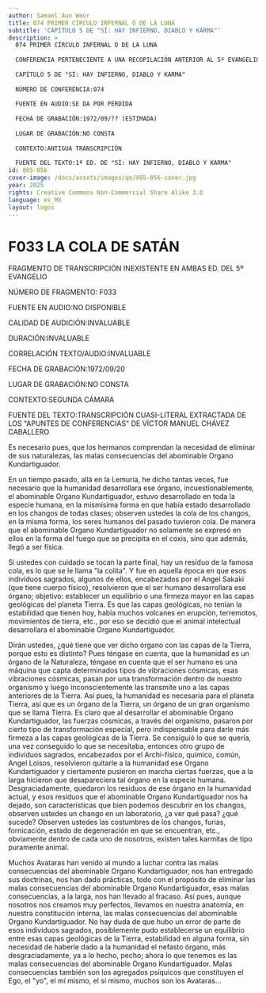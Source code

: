 ```yaml
---
author: Samael Aun Weor
title: 074 PRIMER CÍRCULO INFERNAL O DE LA LUNA
subtitle: 'CAPÍTULO 5 DE "SÍ: HAY INFIERNO, DIABLO Y KARMA"'
description: >
  074 PRIMER CÍRCULO INFERNAL O DE LA LUNA
  
  CONFERENCIA PERTENECIENTE A UNA RECOPILACIÓN ANTERIOR AL 5º EVANGELIO:
  
  CAPÍTULO 5 DE "SÍ: HAY INFIERNO, DIABLO Y KARMA"
  
  NÚMERO DE CONFERENCIA:074
  
  FUENTE EN AUDIO:SE DA POR PERDIDA
  
  FECHA DE GRABACIÓN:1972/09/?? (ESTIMADA)
  
  LUGAR DE GRABACIÓN:NO CONSTA
  
  CONTEXTO:ANTIGUA TRANSCRIPCIÓN
  
  FUENTE DEL TEXTO:1ª ED. DE "SÍ: HAY INFIERNO, DIABLO Y KARMA"
id: 005-056
cover-image: /docs/assets/images/qe/005-056-cover.jpg
year: 2025
rights: Creative Commons Non-Commercial Share Alike 3.0
language: es_MX
layout: logos
---
```

# F033 LA COLA DE SATÁN

FRAGMENTO DE TRANSCRIPCIÓN INEXISTENTE EN AMBAS ED. DEL 5º EVANGELIO

NÚMERO DE FRAGMENTO: F033

FUENTE EN AUDIO:NO DISPONIBLE

CALIDAD DE AUDICIÓN:INVALUABLE

DURACIÓN:INVALUABLE

CORRELACIÓN TEXTO/AUDIO:INVALUABLE

FECHA DE GRABACIÓN:1972/09/20

LUGAR DE GRABACIÓN:NO CONSTA

CONTEXTO:SEGUNDA CÁMARA

FUENTE DEL TEXTO:TRANSCRIPCIÓN CUASI-LITERAL EXTRACTADA DE LOS "APUNTES DE CONFERENCIAS" DE VÍCTOR MANUEL CHÁVEZ CABALLERO

Es necesario pues, que los hermanos comprendan la necesidad de eliminar de sus naturalezas, las malas consecuencias del abominable Organo Kundartiguador.

En un tiempo pasado, allá en la Lemuria, he dicho tantas veces, fue necesario que la humanidad desarrollara ese órgano, incuestionablemente, el abominable Organo Kundartiguador, estuvo desarrollado en toda la especie humana, en la mismísima forma en que había estado desarrollado en los changos de todas clases; observen ustedes la cola de los changos, en la misma forma, los seres humanos del pasado tuvieron cola. De manera que el abominable Organo Kundartiguador no solamente se expresó en ellos en la forma del fuego que se precipita en el coxis, sino que además, llegó a ser física.

Si ustedes con cuidado se tocan la parte final, hay un residuo de la famosa cola, es lo que se le llama "la colita". Y fue en aquella época en que esos individuos sagrados, algunos de ellos, encabezados por el Angel Sakaki (que tiene cuerpo físico), resolvieron que el ser humano desarrollara ese órgano; objetivo: establecer un equilibrio o una firmeza mayor en las capas geológicas del planeta Tierra. Es que las capas geológicas, no tenían la estabilidad que tienen hoy, había muchos volcanes en erupción, terremotos, movimientos de tierra, etc., por eso se decidió que el animal intelectual desarrollara el abominable Organo Kundartiguador.

Dirán ustedes, ¿qué tiene que ver dicho órgano con las capas de la Tierra, porque esto es distinto? Pues téngase en cuenta, que la humanidad es un órgano de la Naturaleza, téngase en cuenta que el ser humano es una máquina que capta determinados tipos de vibraciones cósmicas, esas vibraciones cósmicas, pasan por una transformación dentro de nuestro organismo y luego inconscientemente las transmite uno a las capas anteriores de la Tierra. Así pues, la humanidad es necesaria para el planeta Tierra, así que es un órgano de la Tierra, un órgano de un gran organismo que se llama Tierra. Es claro que al desarrollar el abominable Organo Kundartiguador, las fuerzas cósmicas, a través del organismo, pasaron por cierto tipo de transformación especial, pero indispensable para darle más firmeza a las capas geológicas de la Tierra. Se consiguió lo que se quería, una vez conseguido lo que se necesitaba, entonces otro grupo de individuos sagrados, encabezados por el Archi-físico, químico, común, Angel Loisos, resolvieron quitarle a la humanidad ese Organo Kundartiguador y ciertamente pusieron en marcha ciertas fuerzas, que a la larga hicieron que desapareciera tal órgano en la especie humana. Desgraciadamente, quedaron los residuos de ese órgano en la humanidad actual, y esos residuos que el abominable Organo Kundartiguador nos ha dejado, son características que bien podemos descubrir en los changos, observen ustedes un chango en un laboratorio, ¿a ver qué pasa? ¿qué sucede? Observen ustedes las costumbres de los changos, furias, fornicación, estado de degeneración en que se encuentran, etc., obviamente dentro de cada uno de nosotros, existen tales karmitas de tipo puramente animal.

Muchos Avataras han venido al mundo a luchar contra las malas consecuencias del abominable Organo Kundartiguador, nos han entregado sus doctrinas, nos han dado prácticas, todo con el propósito de eliminar las malas consecuencias del abominable Organo Kundartiguador, esas malas consecuencias, a la larga, nos han llevado al fracaso. Así pues, aunque nosotros nos creamos muy perfectos, llevamos en nuestra anatomía, en nuestra constitución interna, las malas consecuencias del abominable Organo Kundartiguador. No hay duda de que hubo un error de parte de esos individuos sagrados, posiblemente pudo establecerse un equilibrio entre esas capas geológicas de la Tierra, estabilidad en alguna forma, sin necesidad de haberle dado a la humanidad el nefasto órgano, más desgraciadamente, ya a lo hecho, pecho; ahora lo que tenemos es las malas consecuencias del abominable Organo Kundartiguador. Malas consecuencias también son los agregados psíquicos que constituyen el Ego, el "yo", el mí mismo, el sí mismo, muchos son los Avataras...

